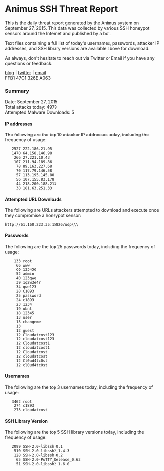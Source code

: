 # Animus SSH Threat Report

This is the daily threat report generated by the Animus system on September 27, 2015. This data was collected by various SSH honeypot sensors around the Internet and published by a bot.  

Text files containing a full list of today's usernames, passwords, attacker IP addresses, and SSH library versions are available above for download.  

As always, don't hesitate to reach out via Twitter or Email if you have any questions or feedback.  

[blog](http://morris.guru) | [twitter](https://twitter.com/andrew___morris) | [email](mailto:andrew@morris.guru)  
FFB1 47C1 326E A063  

### Summary

Date: September 27, 2015  
Total attacks today: 4979  
Attempted Malware Downloads: 5 

#### IP addresses
The following are the top 10 attacker IP addresses today, including the frequency of usage:
```
   2527 222.186.21.95
   1470 64.158.146.98
    266 27.221.10.43
    107 211.94.189.86
     78 89.163.227.68
     70 117.79.146.58
     57 113.195.145.80
     56 107.155.83.178
     44 218.200.188.213
     38 181.63.251.33
```

#### Attempted URL Downloads
The following are URLs attackers attempted to download and execute once they compromise a honeypot sensor:
```
http://61.160.223.35:15826/udp\\\
```

#### Passwords
The following are the top 25 passwords today, including the frequency of usage:
```
    133 root
     66 www
     60 123456
     52 admin
     40 123qwe
     39 1q2w3e4r
     34 qwe123
     28 C1893
     25 password
     24 c1893
     23 1234
     19 ubnt
     18 12345
     13 user
     13 changeme
     13 
     12 guest
     12 Cloudatcost123
     12 cloudatcost123
     12 Cloudatcost1
     12 cloudatcost1
     12 Cloudatcost
     12 cloudatcost
     12 Cl0ud4tc0st
     12 cl0ud4tc0st
```

#### Usernames
The following are the top 3 usernames today, including the frequency of usage:
```
   3462 root
    274 c1893
    273 cloudatcost
```

#### SSH Library Version
The following are the top 5 SSH library versions today, including the frequency of usage:
```
   2099 SSH-2.0-libssh-0.1
    510 SSH-2.0-libssh2_1.4.3
    128 SSH-2.0-libssh-0.2
     65 SSH-2.0-PuTTY_Release_0.63
     51 SSH-2.0-libssh2_1.6.0
```
